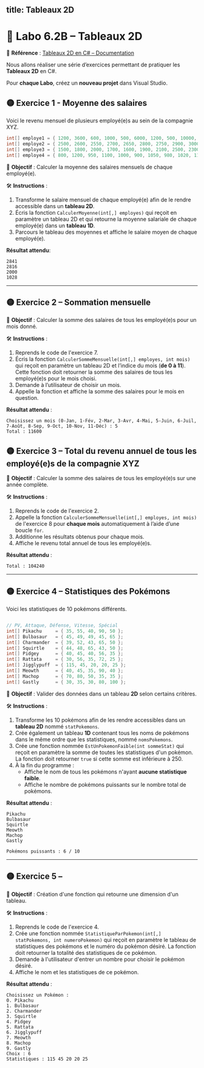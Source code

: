 title: Tableaux 2D
---

# 🧪 Labo 6.2B – Tableaux 2D

📎 **Référence** : [Tableaux 2D en C# – Documentation](https://info.cegepmontpetit.ca/notions-csharp/documentation/tableau/tableau-2d)

Nous allons réaliser une série d’exercices permettant de pratiquer les **Tableaux 2D** en C#.

Pour **chaque Labo**, créez un **nouveau projet** dans Visual Studio.

## 🟡 Exercice 1 - Moyenne des salaires

Voici le revenu mensuel de plusieurs employé(e)s au sein de la compagnie XYZ.
```csharp
int[] employe1 = { 1200, 3600, 600, 1000, 500, 6000, 1200, 500, 10000, 900, 8500, 100 };
int[] employe2 = { 2500, 2600, 2550, 2700, 2650, 2800, 2750, 2900, 3000, 3100, 3050, 3200 };
int[] employe3 = { 1500, 1800, 2000, 1700, 1600, 1900, 2100, 2500, 2300, 2200, 2000, 2400 };
int[] employe4 = { 800, 1200, 950, 1100, 1000, 900, 1050, 980, 1020, 1150, 1080, 1110 };
```


🎯 **Objectif** : Calculer la moyenne des salaires mensuels de chaque employé(e).

🛠️ **Instructions** :
1. Transforme le salaire mensuel de chaque employé(e) afin de le rendre accessible dans un **tableau 2D**.
2. Écris la fonction `CalculerMoyenne(int[,] employes)` qui reçoit en paramètre un tableau 2D et qui retourne la moyenne salariale de chaque employé(e) dans un **tableau 1D**.
3. Parcours le tableau des moyennes et affiche le salaire moyen de chaque employé(e).

**Résultat attendu**:
```
2841
2816
2000
1028
```

---

## 🟡 Exercice 2 – Sommation mensuelle

🎯 **Objectif** : Calculer la somme des salaires de tous les employé(e)s pour un mois donné.

🛠️ **Instructions** :
1. Reprends le code de l'exercice 7.  
2. Écris la fonction `CalculerSommeMensuelle(int[,] employes, int mois)` qui reçoit en paramètre un tableau 2D et l’indice du mois (**de 0 à 11**).  
   Cette fonction doit retourner la somme des salaires de tous les employé(e)s pour le mois choisi.  
3. Demande à l’utilisateur de choisir un mois.  
4. Appelle la fonction et affiche la somme des salaires pour le mois en question.  

**Résultat attendu** :
```
Choisissez un mois (0-Jan, 1-Fév, 2-Mar, 3-Avr, 4-Mai, 5-Juin, 6-Juil, 7-Août, 8-Sep, 9-Oct, 10-Nov, 11-Déc) : 5
Total : 11600
```

## 🟡 Exercice 3 – Total du revenu annuel de tous les employé(e)s de la compagnie XYZ

🎯 **Objectif** : Calculer la somme des salaires de tous les employé(e)s sur une année complète.

🛠️ **Instructions** :
1. Reprends le code de l'exercice 2.  
2. Appelle la fonction `CalculerSommeMensuelle(int[,] employes, int mois)` de l'exercice 8 pour **chaque mois** automatiquement à l’aide d’une boucle `for`.  
3. Additionne les résultats obtenus pour chaque mois.  
4. Affiche le revenu total annuel de tous les employé(e)s.  

**Résultat attendu** :
```
Total : 104240
```

---

## 🟡 Exercice 4 – Statistiques des Pokémons

Voici les statistiques de 10 pokémons différents.
```csharp

// PV, Attaque, Défense, Vitesse, Spécial
int[] Pikachu     = { 35, 55, 40, 90, 50 };
int[] Bulbasaur   = { 45, 49, 49, 45, 65 };
int[] Charmander  = { 39, 52, 43, 65, 50 };
int[] Squirtle    = { 44, 48, 65, 43, 50 };
int[] Pidgey      = { 40, 45, 40, 56, 35 };
int[] Rattata     = { 30, 56, 35, 72, 25 };
int[] Jigglypuff  = { 115, 45, 20, 20, 25 };
int[] Meowth      = { 40, 45, 35, 90, 40 };
int[] Machop      = { 70, 80, 50, 35, 35 };
int[] Gastly      = { 30, 35, 30, 80, 100 };
```

🎯 **Objectif** : Valider des données dans un tableau **2D** selon certains critères.

🛠️ **Instructions** :
1. Transforme les 10 pokémons afin de les rendre accessibles dans un **tableau 2D** nommé `statPokemons`.
2. Crée également un tableau **1D** contenant tous les noms de pokémons dans le même ordre que les statistiques, nommé `nomsPokemons`.
3. Crée une fonction nommée `EstUnPokemonFaible(int sommeStat)` qui reçoit en paramètre la somme de toutes les statistiques d'un pokémon. La fonction doit retourner `true` si cette somme est inférieure à 250.
4. À la fin du programme :
    * Affiche le nom de tous les pokémons n'ayant **aucune statistique faible**.  
    * Affiche le nombre de pokémons puissants sur le nombre total de pokémons.  

**Résultat attendu** :
```
Pikachu
Bulbasaur
Squirtle
Meowth
Machop
Gastly

Pokémons puissants : 6 / 10
```

---

## 🟡 Exercice 5 – 

🎯 **Objectif** : Création d'une fonction qui retourne une dimension d'un tableau.

🛠️ **Instructions** :
1. Reprends le code de l'exercice 4.  
2. Crée une fonction nommée `StatistiqueParPokemon(int[,] statPokemons, int numeroPokemon)` qui reçoit en paramètre le tableau de statistiques des pokémons et le numéro du pokémon désiré. La fonction doit retourner la totalité des statistiques de ce pokémon.
3. Demande à l'utilisateur d'entrer un nombre pour choisir le pokémon désiré.
4. Affiche le nom et les statistiques de ce pokémon.

**Résultat attendu** :
```
Choisissez un Pokémon :
0. Pikachu
1. Bulbasaur
2. Charmander
3. Squirtle
4. Pidgey
5. Rattata
6. Jigglypuff
7. Meowth
8. Machop
9. Gastly
Choix : 6
Statistiques : 115 45 20 20 25
```